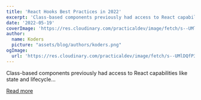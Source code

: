 ```yaml
---
title: 'React Hooks Best Practices in 2022'
excerpt: 'Class-based components previously had access to React capabilities like state and lifecycle...'
date: '2022-05-19'
coverImage: 'https://res.cloudinary.com/practicaldev/image/fetch/s--UMlDQfP3--/c_imagga_scale,f_auto,fl_progressive,h_420,q_auto,w_1000/https://dev-to-uploads.s3.amazonaws.com/uploads/articles/hotyuti3n2a303id094m.jpg'
author:
  name: Koders
  picture: "assets/blog/authors/koders.png"
ogImage:
  url: 'https://res.cloudinary.com/practicaldev/image/fetch/s--UMlDQfP3--/c_imagga_scale,f_auto,fl_progressive,h_420,q_auto,w_1000/https://dev-to-uploads.s3.amazonaws.com/uploads/articles/hotyuti3n2a303id094m.jpg'
---
```


Class-based components previously had access to React capabilities like state and lifecycle...

[Read more](https://dev.to/kuldeeptarapara/react-hooks-best-practices-in-2022-4bh0)
